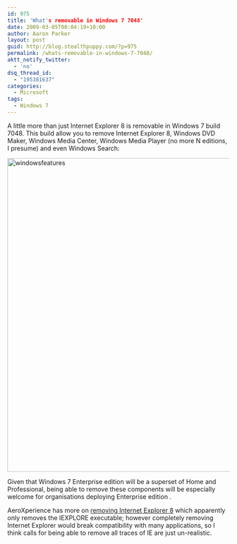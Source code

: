 ```yaml
---
id: 975
title: 'What's removable in Windows 7 7048'
date: 2009-03-05T00:04:19+10:00
author: Aaron Parker
layout: post
guid: http://blog.stealthpuppy.com/?p=975
permalink: /whats-removable-in-windows-7-7048/
aktt_notify_twitter:
  - 'no'
dsq_thread_id:
  - "195381637"
categories:
  - Microsoft
tags:
  - Windows 7
---
```

A little more than just Internet Explorer 8 is removable in Windows 7 build 7048. This build allow you to remove Internet Explorer 8, Windows DVD Maker, Windows Media Center, Windows Media Player (no more N editions, I presume) and even Windows Search:

<img class="alignnone size-full wp-image-976" title="windowsfeatures" src="http://stealthpuppy.com/wp-content/uploads/2009/03/windowsfeatures.png" alt="windowsfeatures" width="523" height="711" srcset="https://stealthpuppy.com/wp-content/uploads/2009/03/windowsfeatures.png 523w, https://stealthpuppy.com/wp-content/uploads/2009/03/windowsfeatures-220x300.png 220w" sizes="(max-width: 523px) 100vw, 523px" /> 

Given that Windows 7 Enterprise edition will be a superset of Home and Professional, being able to remove these components will be especially welcome for organisations deploying Enterprise edition .

AeroXperience has more on [removing Internet Explorer 8](http://www.aeroxp.org/2009/03/ie8-functionally-removable/) which apparently only removes the IEXPLORE executable; however completely removing Internet Explorer would break compatibility with many applications, so I think calls for being able to remove all traces of IE are just un-realistic.